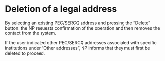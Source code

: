 # Deletion of a legal address

By selecting an existing PEC/SERCQ address and pressing the “Delete” button, the NP requests confirmation of the operation and then removes the contact from the system.

If the user indicated other PEC/SERCQ addresses associated with specific institutions under “Other addresses”, NP informs that they must first be deleted to proceed.

<figure><img src="../../../../.gitbook/assets/image (38).png" alt=""><figcaption></figcaption></figure>

